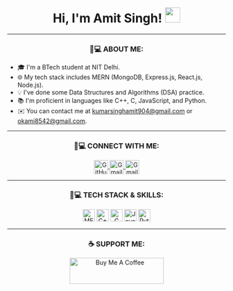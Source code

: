 <h1 align="center">Hi, I'm Amit Singh! <img src="https://media.giphy.com/media/hvRJCLFzcasrR4ia7z/giphy.gif" width="35"></h1>

<hr>

<h3 align="center">👨💻 ABOUT ME:</h3>

<!-- About Me Section -->
<p align="center">
  <ul>
    <li>🎓 I'm a BTech student at NIT Delhi.</li>
    <li>🌐 My tech stack includes MERN (MongoDB, Express.js, React.js, Node.js).</li>
    <li>💡 I've done some Data Structures and Algorithms (DSA) practice.</li>
    <li>📚 I'm proficient in languages like C++, C, JavaScript, and Python.</li>
    <li>✉️ You can contact me at <a href="mailto:kumarsinghamit904@gmail.com">kumarsinghamit904@gmail.com</a> or <a href="mailto:okami8542@gmail.com">okami8542@gmail.com</a>.</li>
  </ul>
</p>

<hr>

<h3 align="center">👨💻 CONNECT WITH ME:</h3>

<!-- Connect with Me Section -->
<p align="center">
  <a href="https://github.com/Luckily45">
    <img align="center" src="https://img.shields.io/badge/GitHub-181717.svg?logo=github&logoColor=white" width="32px" alt="GitHub" />
  </a>
  <a href="mailto:kumarsinghamit904@gmail.com">
    <img align="center" src="https://img.shields.io/badge/Email-c14438.svg?logo=gmail&logoColor=white" width="32px" alt="Gmail" />
  </a>
  <a href="mailto:okami8542@gmail.com">
    <img align="center" src="https://img.shields.io/badge/Email-c14438.svg?logo=gmail&logoColor=white" width="32px" alt="Gmail" />
  </a>
</p>

<hr>

<h3 align="center">👨💻 TECH STACK & SKILLS:</h3>

<!-- Tech Stack Section -->
<p align="center">
  <img src="https://img.shields.io/badge/MERN-123456?style=for-the-badge&logo=mongodb&logoColor=white" style="height: 28px;" alt="MERN" />
  <img src="https://img.shields.io/badge/C++-00599C?style=for-the-badge&logo=cplusplus&logoColor=white" style="height: 28px;" alt="C++" />
  <img src="https://img.shields.io/badge/C-00599C?style=for-the-badge&logo=c&logoColor=white" style="height: 28px;" alt="C" />
  <img src="https://img.shields.io/badge/JavaScript-F7DF1E?style=for-the-badge&logo=javascript&logoColor=black" style="height: 28px;" alt="JavaScript" />
  <img src="https://img.shields.io/badge/Python-3776AB?style=for-the-badge&logo=python&logoColor=white" style="height: 28px;" alt="Python" />
</p>

<hr>

<h3 align="center">☕ SUPPORT ME:</h3>

<!-- Support Me Section -->
<p align="center">
  <a href="https://www.buymeacoffee.com/amit" target="_blank">
    <img src="https://cdn.buymeacoffee.com/buttons/v2/default-yellow.png" alt="Buy Me A Coffee" style="height: 60px !important;width: 217px !important;">
  </a>
</p>
